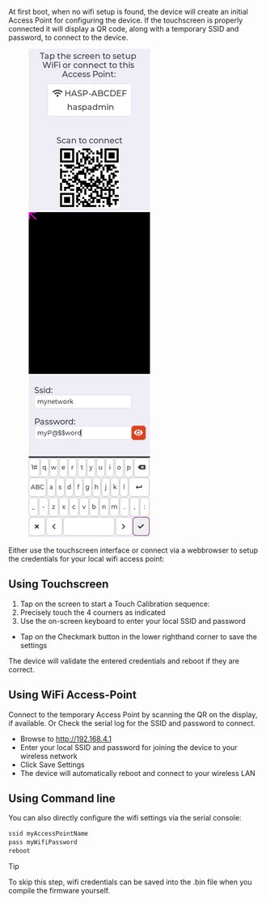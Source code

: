 At first boot, when no wifi setup is found, the device will create an initial Access Point for configuring the device.
If the touchscreen is properly connected it will display a QR code, along with a temporary SSID and password, to connect to the device.

<figure class="third">
    <a href="assets//images/hasp/oobe_setup.png"><img src="assets//images/hasp/oobe_setup.png"></a>
    <a href="assets//images/hasp/touch_calibration.png"><img src="assets//images/hasp/touch_calibration.png"></a>
    <a href="assets//images/hasp/wifi_setup.png"><img src="assets//images/hasp/wifi_setup.png"></a>
</figure>

Either use the touchscreen interface or connect via a webbrowser to setup the credentials for your local wifi access point:

## Using Touchscreen

1. Tap on the screen to start a Touch Calibration sequence:
2. Precisely touch the 4 courners as indicated
3. Use the on-screen keyboard to enter your local SSID and password
  - Tap on the Checkmark button in the lower righthand corner to save the settings

The device will validate the entered credentials and reboot if they are correct.

## Using WiFi Access-Point

Connect to the temporary Access Point by scanning the QR on the display, if available.
Or Check the serial log for the SSID and password to connect.

- Browse to http://192.168.4.1
- Enter your local SSID and password for joining the device to your wireless network
- Click Save Settings
- The device will automatically reboot and connect to your wireless LAN

## Using Command line

You can also directly configure the wifi settings via the serial console:

```bash
ssid myAccessPointName
pass myWifiPassword
reboot
```

> [!TIP]
> To skip this step, wifi credentials can be saved into the .bin file when you compile the firmware yourself.

